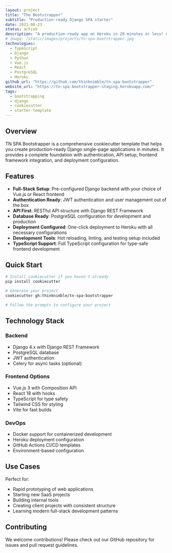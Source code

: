 ```yaml
---
layout: project
title: "The Bootstrapper"
subtitle: "Production-ready Django SPA starter"
date: 2021-08-23
status: active
description: "A production-ready app on Heroku in 20 minutes or less! Complete starter template for building modern single-page applications with Django backend."
# image: /static/images/projects/tn-spa-bootstrapper.jpg
technologies:
  - TypeScript
  - Django
  - Python
  - Vue.js
  - React
  - PostgreSQL
  - Heroku
github_url: "https://github.com/thinknimble/tn-spa-bootstrapper"
website_url: "https://tn-spa-bootstrapper-staging.herokuapp.com/"
tags:
  - bootstrapping
  - django
  - cookiecutter
  - starter-template
---
```


## Overview

TN SPA Bootstrapper is a comprehensive cookiecutter template that helps you create production-ready Django single-page applications in minutes. It provides a complete foundation with authentication, API setup, frontend framework integration, and deployment configuration.

## Features

- **Full-Stack Setup**: Pre-configured Django backend with your choice of Vue.js or React frontend
- **Authentication Ready**: JWT authentication and user management out of the box
- **API First**: RESTful API structure with Django REST Framework
- **Database Ready**: PostgreSQL configuration for development and production
- **Deployment Configured**: One-click deployment to Heroku with all necessary configurations
- **Development Tools**: Hot reloading, linting, and testing setup included
- **TypeScript Support**: Full TypeScript configuration for type-safe frontend development

## Quick Start

```bash
# Install cookiecutter if you haven't already
pip install cookiecutter

# Generate your project
cookiecutter gh:thinknimble/tn-spa-bootstrapper

# Follow the prompts to configure your project
```

## Technology Stack

### Backend

- Django 4.x with Django REST Framework
- PostgreSQL database
- JWT authentication
- Celery for async tasks (optional)

### Frontend Options

- Vue.js 3 with Composition API
- React 18 with hooks
- TypeScript for type safety
- Tailwind CSS for styling
- Vite for fast builds

### DevOps

- Docker support for containerized development
- Heroku deployment configuration
- GitHub Actions CI/CD templates
- Environment-based configuration

## Use Cases

Perfect for:

- Rapid prototyping of web applications
- Starting new SaaS projects
- Building internal tools
- Creating client projects with consistent structure
- Learning modern full-stack development patterns

## Contributing

We welcome contributions! Please check out our GitHub repository for issues and pull request guidelines.
